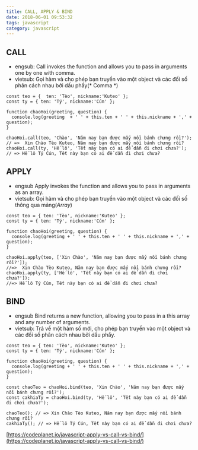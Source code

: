```yaml
---
title: CALL, APPLY & BIND
date: 2018-06-01 09:53:32
tags: javascript
category: javascript
---
```

## CALL
- engsub: Call invokes the function and allows you to pass in arguments one by one with comma.
- vietsub: Gọi hàm và cho phép bạn truyền vào một object và các đối số phân cách nhau bởi dấu phẩy(* Comma *)
``` JS
const teo = {  ten: 'Tèo', nickname:'Kuteo' };
const ty = { ten: 'Tý', nickname:'Cún' };

function chaoHoi(greeting, question) {
  console.log(greeting  + ' ' + this.ten + ' ' + this.nickname + ',' + question);
}

chaoHoi.call(teo, 'Chào', 'Năm nay bạn được mấy nồi bánh chưng rồi?'); // =>  Xin Chào Tèo Kuteo, Năm nay bạn được mấy nồi bánh chưng rồi?
chaoHoi.call(ty, 'Hế lô', 'Tết này bạn có ai để dẫn đi chơi chưa?'); // => Hế lô Tý Cún, Tết này bạn có ai để dẫn đi chơi chưa?
```

## APPLY
- engsub Apply invokes the function and allows you to pass in arguments as an array.
- vietsub: Gọi hàm và cho phép bạn truyền vào một object và các đối số thông qua mảng(*Array*)

``` JS
const teo = { ten: 'Tèo', nickname:'Kuteo' };
const ty = { ten: 'Tý', nickname:'Cún' };

function chaoHoi(greeting, question) {
  console.log(greeting + ' ' + this.ten + ' ' + this.nickname + ',' + question);
}

chaoHoi.apply(teo, ['Xin Chào', 'Năm nay bạn được mấy nồi bánh chưng rồi?']); 
//=>  Xin Chào Tèo Kuteo, Năm nay bạn được mấy nồi bánh chưng rồi?
chaoHoi.apply(ty, ['Hế lô', 'Tết này bạn có ai để dẫn đi chơi chưa?']); 
//=> Hế lô Tý Cún, Tết này bạn có ai để dẫn đi chơi chưa?
```
## BIND
- engsub Bind returns a new function, allowing you to pass in a this array and any number of arguments.
- vietsub: Trả về một hàm số mới, cho phép bạn truyền vào một object và các đối số phân cách nhau bởi dấu phẩy.
``` JS
const teo = { ten: 'Tèo', nickname:'Kuteo' };
const ty = { ten: 'Tý', nickname:'Cún' };

function chaoHoi(greeting, question) {
  console.log(greeting + ' ' + this.ten + ' ' + this.nickname + ',' + question);
}

const chaoTeo = chaoHoi.bind(teo, 'Xin Chào', 'Năm nay bạn được mấy nồi bánh chưng rồi?');
const cakhiaTy = chaoHoi.bind(ty, 'Hế lô', 'Tết này bạn có ai để dẫn đi chơi chưa?');

chaoTeo(); // => Xin Chào Tèo Kuteo, Năm nay bạn được mấy nồi bánh chưng rồi?
cakhiaTy(); // => Hế lô Tý Cún, Tết này bạn có ai để dẫn đi chơi chưa?
```

[https://codeplanet.io/javascript-apply-vs-call-vs-bind/](https://codeplanet.io/javascript-apply-vs-call-vs-bind/)